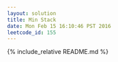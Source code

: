 ```yaml
---
layout: solution
title: Min Stack
date: Mon Feb 15 16:10:46 PST 2016
leetcode_id: 155
---
```

{% include_relative README.md %}
